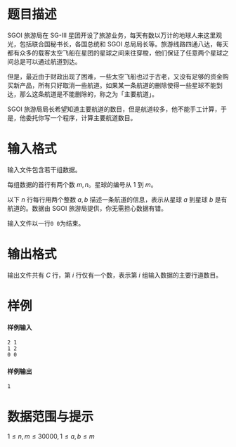 
# 题目描述

SGOI 旅游局在 SG-III 星团开设了旅游业务，每天有数以万计的地球人来这里观光，包括联合国秘书长，各国总统和 SGOI 总局局长等。旅游线路四通八达，每天都有众多的载客太空飞船在星团的星球之间来往穿梭，他们保证了任意两个星球之间总是可以通过航道到达。

但是，最近由于财政出现了困难，一些太空飞船也过于古老，又没有足够的资金购买新产品，所有只好取消一些航道。如果某一条航道的删除使得一些星球不能到达，那么这条航道是不能删除的，称之为「主要航道」。

SGOI 旅游局局长希望知道主要航道的数目，但是航道较多，他不能手工计算，于是，他委托你写一个程序，计算主要航道数目。

# 输入格式

输入文件包含若干组数据。

每组数据的首行有两个数 $m,n$。星球的编号从 $1$ 到 $m$。

以下 $n$ 行每行用两个整数 $a,b$ 描述一条航道的信息，表示从星球 $a$ 到星球 $b$ 是有航道的。数据由 SGOI 旅游局提供，你无需担心数据有错。

输入文件以一行`0 0`为结束。

# 输出格式

输出文件共有 $C$ 行，第 $i$ 行仅有一个数，表示第 $i$ 组输入数据的主要行道数目。

# 样例

#### 样例输入
```plain
2 1
1 2
0 0
```

#### 样例输出
```plain
1
```

# 数据范围与提示

$1 \le n,m \le 30000,1 \le a,b \le m$

